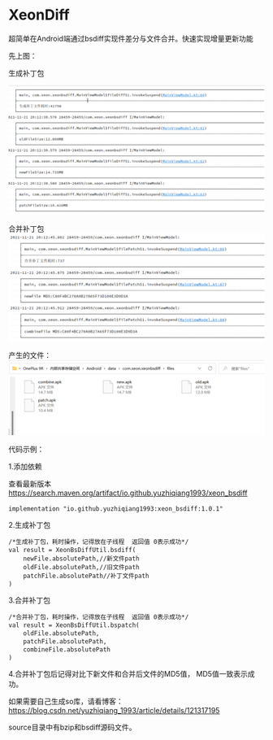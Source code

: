 # XeonDiff
超简单在Android端通过bsdiff实现件差分与文件合并。快速实现增量更新功能

先上图：

生成补丁包

![生成补丁包](https://github.com/yuzhiqiang1993/XeonBsDiff/blob/main/img/diff.png "生成补丁包")

合并补丁包
![合并补丁包](https://github.com/yuzhiqiang1993/XeonBsDiff/blob/main/img/patch.png "合并补丁包")

产生的文件：
![产生的文件](https://github.com/yuzhiqiang1993/XeonBsDiff/blob/main/img/result.png "产生的文件")


代码示例：

1.添加依赖

查看最新版本  https://search.maven.org/artifact/io.github.yuzhiqiang1993/xeon_bsdiff

```
implementation "io.github.yuzhiqiang1993:xeon_bsdiff:1.0.1"
```

2.生成补丁包


```
/*生成补丁包，耗时操作，记得放在子线程  返回值 0表示成功*/
val result = XeonBsDiffUtil.bsdiff(
    newFile.absolutePath,//新文件path
    oldFile.absolutePath,//旧文件path
    patchFile.absolutePath//补丁文件path
)
```

3.合并补丁包

```
/*合并补丁包，耗时操作，记得放在子线程  返回值 0表示成功*/
val result = XeonBsDiffUtil.bspatch(
    oldFile.absolutePath,
    patchFile.absolutePath,
    combineFile.absolutePath
)
```

4.合并补丁包后记得对比下新文件和合并后文件的MD5值， MD5值一致表示成功。


如果需要自己生成so库，请看博客： https://blog.csdn.net/yuzhiqiang_1993/article/details/121317195

source目录中有bzip和bsdiff源码文件。
